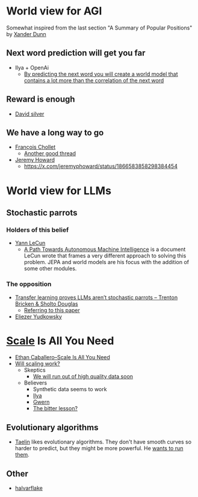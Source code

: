# World view for AGI

Somewhat inspired from the last section "A Summary of Popular Positions" by [Xander Dunn](https://xander.ai/getting-up-to-speed-on-llms-and-agi)

## Next word prediction will get you far
- Ilya + OpenAi 
  - [By predicting the next word you will create a world model that contains a lot more than the correlation of the next word](https://twitter.com/thea-lexker/status/1713368556618887670)

## Reward is enough
- [David silver](https://www.deepmind.com/publications/reward-is-enough)

## We have a long way to go
- [François Chollet](https://twitter.com/fchollet/status/1639692810659188737)
  - [Another good thread](https://x.com/fchollet/status/1598938868606464001)
- [Jeremy Howard](https://x.com/jeremyphoward/status/1807162701380223070)
  - https://x.com/jeremyphoward/status/1866583858298384454

# World view for LLMs

## Stochastic parrots

### Holders of this belief
- [Yann LeCun](https://twitter.com/ylecun/status/1654980939515084803)
  - [A Path Towards Autonomous Machine Intelligence](https://openreview.net/pdf?id=BZ5a1r-kVsf) is a document LeCun wrote that frames a very different approach to solving this problem. JEPA and world models are his focus with the addition of some other modules.

### The opposition
-  [Transfer learning proves LLMs aren’t stochastic parrots – Trenton Bricken & Sholto Douglas](https://www.youtube.com/watch?v=3Fyv3VIgeS4) 
   -  [Referring to this paper](https://arxiv.org/pdf/2402.14811.pdf)
-  [Eliezer Yudkowsky](https://twitter.com/ESYudkowsky/status/1743831399235531260)

# [Scale](https://en.wikipedia.org/wiki/Neural_scaling_law) Is All You Need
- [Ethan Caballero–Scale Is All You Need](https://www.youtube.com/watch?v=UPlv-lFWITI)
- [Will scaling work?](https://www.dwarkeshpatel.com/p/will-scaling-work)
  - Skeptics
    - [We will run out of high quality data soon](https://epochai.org/blog/will-we-run-out-of-ml-data-evidence-from-projecting-dataset)
  - Believers
    - Synthetic data seems to work
    - [Ilya](https://twitter.com/_sholtodouglas/status/1728862047797149827)
    - [Gwern](https://gwern.net/scaling-hypothesis)
    - [The bitter lesson?](http://www.incompleteideas.net/IncIdeas/BitterLesson.html)

## Evolutionary algorithms
- [Taelin](https://twitter.com/VictorTaelin/status/1781480313497018848) likes evolutionary algorithms. They don't have smooth curves so harder to predict, but they might be more powerful. He [wants to run them](https://twitter.com/VictorTaelin/status/1781519111937212799). 

## Other
- [halvarflake](https://addxorrol.blogspot.com/2024/07/someone-is-wrong-on-internet-agi-doom.html?m=1)
  